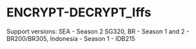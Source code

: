 # ENCRYPT-DECRYPT_Iffs
Support versions:
SEA - Season 2 SG320,
BR - Season 1 and 2 - BR200/BR305,
Indonesia - Season 1 - IDB215
